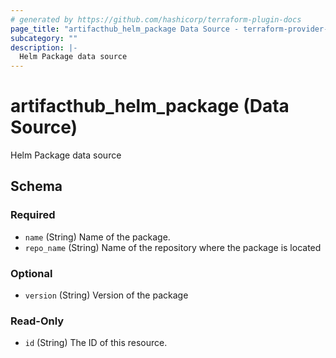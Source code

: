 ```yaml
---
# generated by https://github.com/hashicorp/terraform-plugin-docs
page_title: "artifacthub_helm_package Data Source - terraform-provider-artifacthub"
subcategory: ""
description: |-
  Helm Package data source
---
```


# artifacthub_helm_package (Data Source)

Helm Package data source



<!-- schema generated by tfplugindocs -->
## Schema

### Required

- `name` (String) Name of the package.
- `repo_name` (String) Name of the repository where the package is located

### Optional

- `version` (String) Version of the package

### Read-Only

- `id` (String) The ID of this resource.


